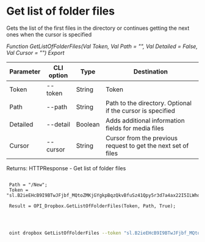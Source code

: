 ﻿---
sidebar_position: 2
---

# Get list of folder files
 Gets the list of the first files in the directory or continues getting the next ones when the cursor is specified


*Function GetListOfFolderFiles(Val Token, Val Path = "", Val Detailed = False, Val Cursor = "") Export*

 | Parameter | CLI option | Type | Destination |
 |-|-|-|-|
 | Token | --token | String | Token |
 | Path | --path | String | Path to the directory. Optional if the cursor is specified |
 | Detailed | --detail | Boolean | Adds additional information fields for media files |
 | Cursor | --cursor | String | Cursor from the previous request to get the next set of files |

 
 Returns: HTTPResponse - Get list of folder files

```bsl title="Code example"
	
 Path = "/New"; 
 Token = "sl.B2ieEHcB9I9BTwJFjbf_MQtoZMKjGYgkpBqzQkvBfuSz41Qpy5r3d7a4ax22I5ILWhd9KLbN5L...";
 
 Result = OPI_Dropbox.GetListOfFolderFiles(Token, Path, True);

	
```

```sh title="CLI command example"
 
 oint dropbox GetListOfFolderFiles --token "sl.B2ieEHcB9I9BTwJFjbf_MQtoZMKjGYgkpBqzQkvBfuSz41Qpy5r3d7a4ax22I5ILWhd9KLbN5L..." --path %path% --detail %detail% --cursor %cursor%


```


```json title="Result"



```
